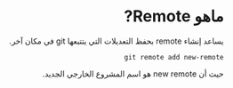 <div dir="rtl">

# ماهو Remote?

يساعد إنشاء remote بحفظ التعديلات التي يتتبعها git في مكان آخر.

`git remote add new-remote`

حيث أن new remote هو اسم المشروع الخارجي الجديد.

</div>
